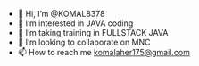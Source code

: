 - 👋 Hi, I’m @KOMAL8378
- 👀 I’m interested in JAVA coding
- 🌱 I’m taking training in FULLSTACK JAVA 
- 💞️ I’m looking to collaborate on MNC
- 📫 How to reach me komalaher175@gmail.com

<!---
KOMAL8378/KOMAL8378 is a ✨ special ✨ repository because its `README.md` (this file) appears on your GitHub profile.
You can click the Preview link to take a look at your changes.
--->
